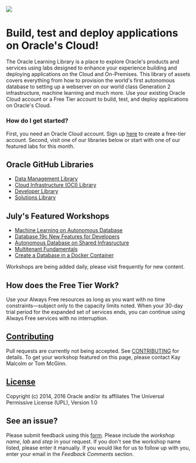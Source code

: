![](common/images/learning-library-title.png)
---
# Build, test and deploy applications on Oracle's Cloud! #
The Oracle Learning Library is a place to explore Oracle's products and services using labs designed to enhance your experience building and deploying applications on the Cloud and On-Premises.   This library of assets covers everything from how to provision the world's first autonomous database to setting up a webserver on our world class Generation 2 infrastructure, machine learning and much more.  Use your existing Oracle Cloud account or a Free Tier account to build, test, and deploy applications on Oracle's Cloud. 

### How do I get started? ###
First, you need an Oracle Cloud account.  Sign up [here](https://oracle.com/free) to create a free-tier account.  Second, visit one of our libraries below or start with one of our featured labs for this month. 

## Oracle GitHub Libraries ## 
- [Data Management Library](data-management-library)
- [Cloud Infrastructure (OCI) Library](oci-library)
- [Developer Library](developer-library)
- [Solutions Library](solutions-library)

## July's Featured Workshops
- [Machine Learning on Autonomous Database](https://oracle.github.io/learning-library/data-management-library/oracle-machine-learning/adb-oml/workshop/)
- [Database 19c New Features for Developers](https://oracle.github.io/learning-library/developer-library/oracle-db-features-for-developers/livelabs/)
- [Autonomous Database on Shared Infrasructure](https://oracle.github.io/learning-library/data-management-library/autonomous-database/shared/workshops/freetier-overview/)
- [Multitenant Fundamentals](https://oracle.github.io/learning-library/data-management-library/database/multitenant/freetier/index.html)  
- [Create a Database in a Docker Container](https://oracle.github.io/learning-library/data-management-library/database/docker/create-database-in-docker) 

Workshops are being added daily, please visit frequently for new content.

## How does the Free Tier Work? ##
Use your Always Free resources as long as you want with no time constraints—subject only to the capacity limits noted. When your 30-day trial period for the expanded set of services ends, you can continue using Always Free services with no interruption.


## [Contributing](CONTRIBUTING.md)
Pull requests are currently not being accepted. See [CONTRIBUTING](CONTRIBUTING.md) for details.  To get your workshop featured on this page, please contact Kay Malcolm or Tom McGinn.

## [License](LICENSE.md)
Copyright (c) 2014, 2016 Oracle and/or its affiliates
The Universal Permissive License (UPL), Version 1.0

## **See an issue?**
Please submit feedback using this [form](https://apexapps.oracle.com/pls/apex/f?p=133:1:::::P1_FEEDBACK:1). Please include the *workshop name*, *lab* and *step* in your request.  If you don't see the workshop name listed, please enter it manually. If you would like for us to follow up with you, enter your email in the *Feedback Comments* section.
